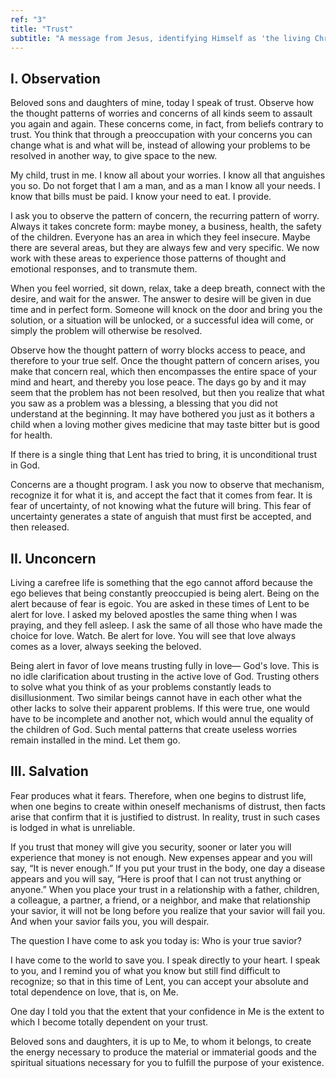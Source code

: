 ```yaml
---
ref: "3"
title: "Trust"
subtitle: "A message from Jesus, identifying Himself as 'the living Christ who lives in you'"
---
```


## I. Observation

Beloved sons and daughters of mine, today I speak of trust. Observe how the
thought patterns of worries and concerns of all kinds seem to assault you again
and again.  These concerns come, in fact, from beliefs contrary to trust. You
think that through a preoccupation with your concerns you can change what is
and what will be, instead of allowing your problems to be resolved in another
way, to give space to the new.

My child, trust in me. I know all about your worries. I know all that anguishes
you so. Do not forget that I am a man, and as a man I know all your needs. I
know that bills must be paid. I know your need to eat. I provide.

I ask you to observe the pattern of concern, the recurring pattern of worry.
Always it takes concrete form: maybe money, a business, health, the safety of
the children. Everyone has an area in which they feel insecure. Maybe there are
several areas, but they are always few and very specific. We now work with
these areas to experience those patterns of thought and emotional responses,
and to transmute them.

When you feel worried, sit down, relax, take a deep breath, connect with the
desire, and wait for the answer. The answer to desire will be given in due time
and in perfect form. Someone will knock on the door and bring you the solution,
or a situation will be unlocked, or a successful idea will come, or simply the
problem will otherwise be resolved.

Observe how the thought pattern of worry blocks access to peace, and therefore
to your true self. Once the thought pattern of concern arises, you make that
concern real, which then encompasses the entire space of your mind and heart,
and thereby you lose peace. The days go by and it may seem that the problem has
not been resolved, but then you realize that what you saw as a problem was a
blessing, a blessing that you did not understand at the beginning. It may have
bothered you just as it bothers a child when a loving mother gives medicine
that may taste bitter but is good for health.

If there is a single thing that Lent has tried to bring, it is unconditional
trust in God.

Concerns are a thought program. I ask you now to observe that mechanism,
recognize it for what it is, and accept the fact that it comes from fear. It is
fear of uncertainty, of not knowing what the future will bring. This fear of
uncertainty generates a state of anguish that must first be accepted, and then
released.

## II. Unconcern

Living a carefree life is something that the ego cannot afford because the ego
believes that being constantly preoccupied is being alert. Being on the alert
because of fear is egoic. You are asked in these times of Lent to be alert for
love. I asked my beloved apostles the same thing when I was praying, and they
fell asleep. I ask the same of all those who have made the choice for love.
Watch. Be alert for love. You will see that love always comes as a lover,
always seeking the beloved.

Being alert in favor of love means trusting fully in love— God's love. This is
no idle clarification about trusting in the active love of God. Trusting others
to solve what you think of as your problems constantly leads to
disillusionment. Two similar beings cannot have in each other what the other
lacks to solve their apparent problems. If this were true, one would have to be
incomplete and another not, which would annul the equality of the children of
God. Such mental patterns that create useless worries remain installed in the
mind. Let them go.

## III. Salvation

Fear produces what it fears. Therefore, when one begins to distrust life, when
one begins to create within oneself mechanisms of distrust, then facts arise
that confirm that it is justified to distrust. In reality, trust in such cases
is lodged in what is unreliable.

If you trust that money will give you security, sooner or later you will
experience that money is not enough. New expenses appear and you will say, “It
is never enough.” If you put your trust in the body, one day a disease appears
and you will say, “Here is proof that I can not trust anything or anyone.” When
you place your trust in a relationship with a father, children, a colleague, a
partner, a friend, or a neighbor, and make that relationship your savior, it
will not be long before you realize that your savior will fail you. And when
your savior fails you, you will despair.

The question I have come to ask you today is: Who is your true savior?

I have come to the world to save you. I speak directly to your heart. I speak
to you, and I remind you of what you know but still find difficult to
recognize; so that in this time of Lent, you can accept your absolute and total
dependence on love, that is, on Me.

One day I told you that the extent that your confidence in Me is the extent to
which I become totally dependent on your trust.

Beloved sons and daughters, it is up to Me, to whom it belongs, to create the
energy necessary to produce the material or immaterial goods and the spiritual
situations necessary for you to fulfill the purpose of your existence.

